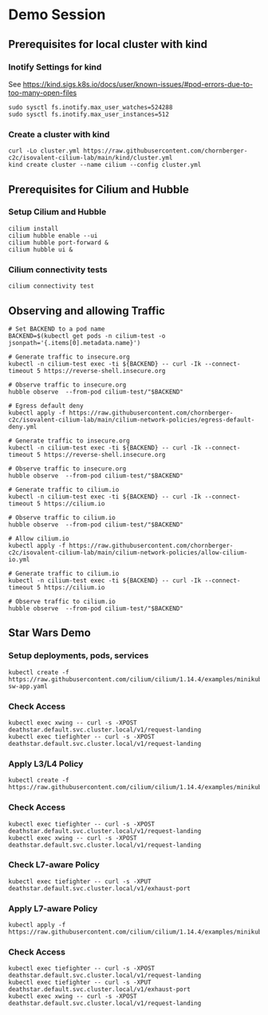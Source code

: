# Demo Session

## Prerequisites for local cluster with kind

### Inotify Settings for kind

See https://kind.sigs.k8s.io/docs/user/known-issues/#pod-errors-due-to-too-many-open-files

```shell
sudo sysctl fs.inotify.max_user_watches=524288
sudo sysctl fs.inotify.max_user_instances=512
```

### Create a cluster with kind

```shell
curl -Lo cluster.yml https://raw.githubusercontent.com/chornberger-c2c/isovalent-cilium-lab/main/kind/cluster.yml
kind create cluster --name cilium --config cluster.yml
```

## Prerequisites for Cilium and Hubble

### Setup Cilium and Hubble

```shell
cilium install  
cilium hubble enable --ui
cilium hubble port-forward &
cilium hubble ui &
```

### Cilium connectivity tests

```shell
cilium connectivity test
```

## Observing and allowing Traffic

```shell
# Set BACKEND to a pod name
BACKEND=$(kubectl get pods -n cilium-test -o jsonpath='{.items[0].metadata.name}')

# Generate traffic to insecure.org
kubectl -n cilium-test exec -ti ${BACKEND} -- curl -Ik --connect-timeout 5 https://reverse-shell.insecure.org

# Observe traffic to insecure.org
hubble observe  --from-pod cilium-test/"$BACKEND"

# Egress default deny
kubectl apply -f https://raw.githubusercontent.com/chornberger-c2c/isovalent-cilium-lab/main/cilium-network-policies/egress-default-deny.yml

# Generate traffic to insecure.org
kubectl -n cilium-test exec -ti ${BACKEND} -- curl -Ik --connect-timeout 5 https://reverse-shell.insecure.org

# Observe traffic to insecure.org
hubble observe  --from-pod cilium-test/"$BACKEND"

# Generate traffic to cilium.io
kubectl -n cilium-test exec -ti ${BACKEND} -- curl -Ik --connect-timeout 5 https://cilium.io

# Observe traffic to cilium.io
hubble observe  --from-pod cilium-test/"$BACKEND"

# Allow cilium.io
kubectl apply -f https://raw.githubusercontent.com/chornberger-c2c/isovalent-cilium-lab/main/cilium-network-policies/allow-cilium-io.yml

# Generate traffic to cilium.io
kubectl -n cilium-test exec -ti ${BACKEND} -- curl -Ik --connect-timeout 5 https://cilium.io

# Observe traffic to cilium.io
hubble observe  --from-pod cilium-test/"$BACKEND"
```

## Star Wars Demo

### Setup deployments, pods, services

```shell
kubectl create -f https://raw.githubusercontent.com/cilium/cilium/1.14.4/examples/minikube/http-sw-app.yaml
```

### Check Access

```shell
kubectl exec xwing -- curl -s -XPOST deathstar.default.svc.cluster.local/v1/request-landing
kubectl exec tiefighter -- curl -s -XPOST deathstar.default.svc.cluster.local/v1/request-landing
```

### Apply L3/L4 Policy

```shell
kubectl create -f https://raw.githubusercontent.com/cilium/cilium/1.14.4/examples/minikube/sw_l3_l4_policy.yaml
```

### Check Access

```shell
kubectl exec tiefighter -- curl -s -XPOST deathstar.default.svc.cluster.local/v1/request-landing
kubectl exec xwing -- curl -s -XPOST deathstar.default.svc.cluster.local/v1/request-landing
```

### Check L7-aware Policy

```shell
kubectl exec tiefighter -- curl -s -XPUT deathstar.default.svc.cluster.local/v1/exhaust-port
```

### Apply L7-aware Policy

```shell
kubectl apply -f https://raw.githubusercontent.com/cilium/cilium/1.14.4/examples/minikube/sw_l3_l4_l7_policy.yaml
```

### Check Access

```shell
kubectl exec tiefighter -- curl -s -XPOST deathstar.default.svc.cluster.local/v1/request-landing
kubectl exec tiefighter -- curl -s -XPUT deathstar.default.svc.cluster.local/v1/exhaust-port
kubectl exec xwing -- curl -s -XPOST deathstar.default.svc.cluster.local/v1/request-landing
```
